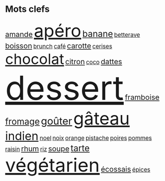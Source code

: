 Mots clefs
==========
<span style='font-size:1.67em'><a href='index.amande.html'>amande</a></span>
<span style='font-size:4.00em'><a href='index.apéro.html'>apéro</a></span>
<span style='font-size:2.00em'><a href='index.banane.html'>banane</a></span>
<span style='font-size:1.33em'><a href='index.betterave.html'>betterave</a></span>
<span style='font-size:1.67em'><a href='index.boisson.html'>boisson</a></span>
<span style='font-size:1.33em'><a href='index.brunch.html'>brunch</a></span>
<span style='font-size:1.33em'><a href='index.café.html'>café</a></span>
<span style='font-size:1.67em'><a href='index.carotte.html'>carotte</a></span>
<span style='font-size:1.33em'><a href='index.cerises.html'>cerises</a></span>
<span style='font-size:3.33em'><a href='index.chocolat.html'>chocolat</a></span>
<span style='font-size:1.67em'><a href='index.citron.html'>citron</a></span>
<span style='font-size:1.33em'><a href='index.coco.html'>coco</a></span>
<span style='font-size:1.67em'><a href='index.dattes.html'>dattes</a></span>
<span style='font-size:7.67em'><a href='index.dessert.html'>dessert</a></span>
<span style='font-size:1.67em'><a href='index.framboise.html'>framboise</a></span>
<span style='font-size:2.00em'><a href='index.fromage.html'>fromage</a></span>
<span style='font-size:2.33em'><a href='index.goûter.html'>goûter</a></span>
<span style='font-size:4.00em'><a href='index.gâteau.html'>gâteau</a></span>
<span style='font-size:2.67em'><a href='index.indien.html'>indien</a></span>
<span style='font-size:1.33em'><a href='index.noel.html'>noel</a></span>
<span style='font-size:1.33em'><a href='index.noix.html'>noix</a></span>
<span style='font-size:1.33em'><a href='index.orange.html'>orange</a></span>
<span style='font-size:1.33em'><a href='index.pistache.html'>pistache</a></span>
<span style='font-size:1.33em'><a href='index.poires.html'>poires</a></span>
<span style='font-size:1.33em'><a href='index.pommes.html'>pommes</a></span>
<span style='font-size:1.33em'><a href='index.raisin.html'>raisin</a></span>
<span style='font-size:1.67em'><a href='index.rhum.html'>rhum</a></span>
<span style='font-size:1.33em'><a href='index.riz.html'>riz</a></span>
<span style='font-size:1.67em'><a href='index.soupe.html'>soupe</a></span>
<span style='font-size:2.00em'><a href='index.tarte.html'>tarte</a></span>
<span style='font-size:4.33em'><a href='index.végétarien.html'>végétarien</a></span>
<span style='font-size:1.67em'><a href='index.écossais.html'>écossais</a></span>
<span style='font-size:1.33em'><a href='index.épices.html'>épices</a></span>
